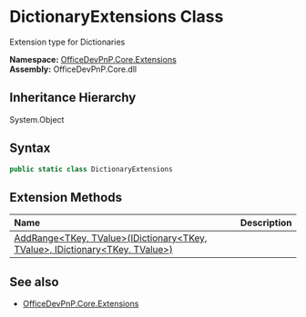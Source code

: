 # DictionaryExtensions Class
 Extension type for Dictionaries   

**Namespace:** [OfficeDevPnP.Core.Extensions](OfficeDevPnP.Core.Extensions.md)  
**Assembly:** OfficeDevPnP.Core.dll  
## Inheritance Hierarchy
System.Object  
## Syntax
```C#
public static class DictionaryExtensions
```
## Extension Methods
|**Name**|**Description**|
|:-----|:-----|
| [AddRange&lt;TKey, TValue&gt;(IDictionary&lt;TKey, TValue&gt;, IDictionary&lt;TKey, TValue&gt;)](OfficeDevPnP.Core.Extensions.DictionaryExtensions.3b1f6d7c.md) | 
## See also
- [OfficeDevPnP.Core.Extensions](OfficeDevPnP.Core.Extensions.md)
